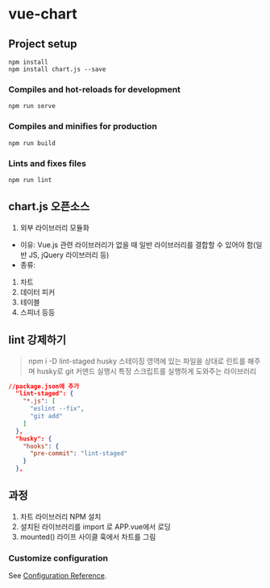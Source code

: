# vue-chart

## Project setup
```
npm install
npm install chart.js --save
```

### Compiles and hot-reloads for development
```
npm run serve
```

### Compiles and minifies for production
```
npm run build
```

### Lints and fixes files
```
npm run lint
```

## chart.js 오픈소스
1. 외부 라이브러리 모듈화
 - 이유: Vue.js 관련 라이브러리가 없을 때 일반 라이브러리를 결합할 수 있어야 함(일반 JS, jQuery 라이브러리 등)
 - 종류:
  1) 차트
  2) 데이터 피커
  3) 테이블
  4) 스피너 등등

## lint 강제하기
> npm i -D lint-staged husky
> 스테이징 영역에 있는 파일을 상대로 린트를 해주며 husky로 git 커맨드 실행시 특정 스크립트를 실행하게 도와주는 라이브러리

```json
//package.json에 추가
  "lint-staged": { 
    "*.js": [
      "eslint --fix",
      "git add"
    ]
  },
  "husky": {
    "hooks": {
      "pre-commit": "lint-staged"
    }
  },
```


## 과정
1. 차트 라이브러리 NPM 설치
2. 설치된 라이브러리를 import 로  APP.vue에서 로딩
3. mounted() 라이프 사이클 훅에서 차트를 그림


### Customize configuration
See [Configuration Reference](https://cli.vuejs.org/config/).
